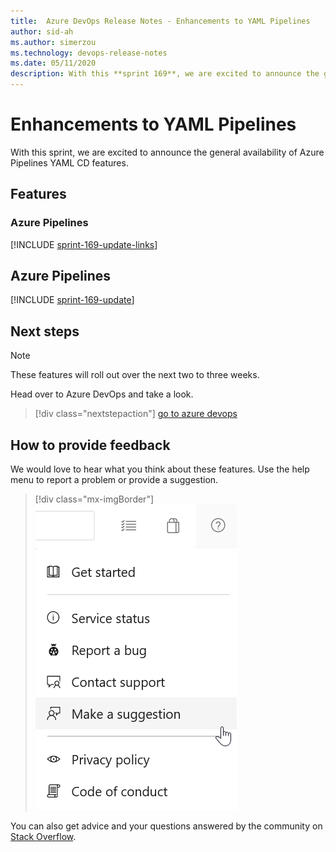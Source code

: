```yaml
---
title:  Azure DevOps Release Notes - Enhancements to YAML Pipelines
author: sid-ah
ms.author: simerzou
ms.technology: devops-release-notes
ms.date: 05/11/2020
description: With this **sprint 169**, we are excited to announce the general availability of Azure Pipelines YAML CD features.
---
```


# Enhancements to YAML Pipelines
With this sprint, we are excited to announce the general availability of Azure Pipelines YAML CD features.

## Features

### Azure Pipelines

[!INCLUDE [sprint-169-update-links](includes/pipelines/sprint-169-update-links.md)]

## Azure Pipelines

[!INCLUDE [sprint-169-update](includes/pipelines/sprint-169-update.md)]

## Next steps

> [!NOTE]
> These features will roll out over the next two to three weeks.

Head over to Azure DevOps and take a look.

> [!div class="nextstepaction"] 
> [go to azure devops](https://go.microsoft.com/fwlink/?LinkId=307137&campaign=o~msft~docs~product-vsts~release-notes)

## How to provide feedback

We would love to hear what you think about these features. Use the help menu to report a problem or provide a suggestion.

> [!div class="mx-imgBorder"] 
> ![Make a suggestion](../media/make-a-suggestion.png)

You can also get advice and your questions answered by the community on [Stack Overflow](https://stackoverflow.com/questions/tagged/azure-devops).
